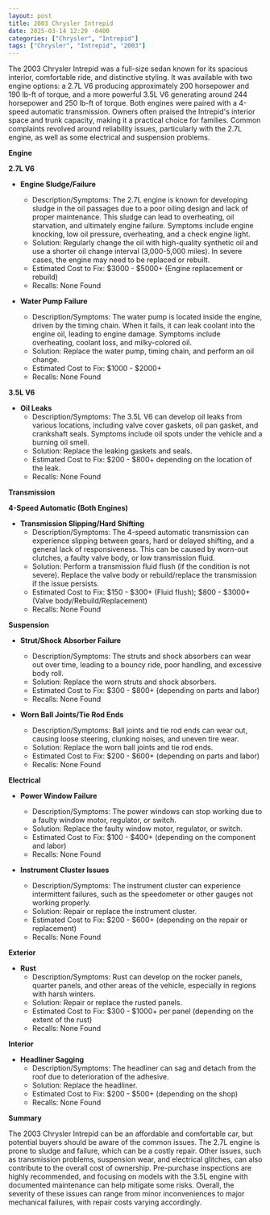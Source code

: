 ```yaml
---
layout: post
title: 2003 Chrysler Intrepid
date: 2025-03-14 12:29 -0400
categories: ["Chrysler", "Intrepid"]
tags: ["Chrysler", "Intrepid", "2003"]
---
```

The 2003 Chrysler Intrepid was a full-size sedan known for its spacious interior, comfortable ride, and distinctive styling. It was available with two engine options: a 2.7L V6 producing approximately 200 horsepower and 190 lb-ft of torque, and a more powerful 3.5L V6 generating around 244 horsepower and 250 lb-ft of torque. Both engines were paired with a 4-speed automatic transmission. Owners often praised the Intrepid's interior space and trunk capacity, making it a practical choice for families. Common complaints revolved around reliability issues, particularly with the 2.7L engine, as well as some electrical and suspension problems.

**Engine**

**2.7L V6**

*   **Engine Sludge/Failure**
    *   Description/Symptoms: The 2.7L engine is known for developing sludge in the oil passages due to a poor oiling design and lack of proper maintenance. This sludge can lead to overheating, oil starvation, and ultimately engine failure. Symptoms include engine knocking, low oil pressure, overheating, and a check engine light.
    *   Solution: Regularly change the oil with high-quality synthetic oil and use a shorter oil change interval (3,000-5,000 miles). In severe cases, the engine may need to be replaced or rebuilt.
    *   Estimated Cost to Fix: $3000 - $5000+ (Engine replacement or rebuild)
    *   Recalls: None Found

*   **Water Pump Failure**
    *   Description/Symptoms: The water pump is located inside the engine, driven by the timing chain. When it fails, it can leak coolant into the engine oil, leading to engine damage. Symptoms include overheating, coolant loss, and milky-colored oil.
    *   Solution: Replace the water pump, timing chain, and perform an oil change.
    *   Estimated Cost to Fix: $1000 - $2000+
    *   Recalls: None Found

**3.5L V6**

*   **Oil Leaks**
    *   Description/Symptoms: The 3.5L V6 can develop oil leaks from various locations, including valve cover gaskets, oil pan gasket, and crankshaft seals. Symptoms include oil spots under the vehicle and a burning oil smell.
    *   Solution: Replace the leaking gaskets and seals.
    *   Estimated Cost to Fix: $200 - $800+ depending on the location of the leak.
    *   Recalls: None Found

**Transmission**

**4-Speed Automatic (Both Engines)**

*   **Transmission Slipping/Hard Shifting**
    *   Description/Symptoms: The 4-speed automatic transmission can experience slipping between gears, hard or delayed shifting, and a general lack of responsiveness. This can be caused by worn-out clutches, a faulty valve body, or low transmission fluid.
    *   Solution: Perform a transmission fluid flush (if the condition is not severe). Replace the valve body or rebuild/replace the transmission if the issue persists.
    *   Estimated Cost to Fix: $150 - $300+ (Fluid flush); $800 - $3000+ (Valve body/Rebuild/Replacement)
    *   Recalls: None Found

**Suspension**

*   **Strut/Shock Absorber Failure**
    *   Description/Symptoms: The struts and shock absorbers can wear out over time, leading to a bouncy ride, poor handling, and excessive body roll.
    *   Solution: Replace the worn struts and shock absorbers.
    *   Estimated Cost to Fix: $300 - $800+ (depending on parts and labor)
    *   Recalls: None Found

*   **Worn Ball Joints/Tie Rod Ends**
    *   Description/Symptoms: Ball joints and tie rod ends can wear out, causing loose steering, clunking noises, and uneven tire wear.
    *   Solution: Replace the worn ball joints and tie rod ends.
    *   Estimated Cost to Fix: $200 - $600+ (depending on parts and labor)
    *   Recalls: None Found

**Electrical**

*   **Power Window Failure**
    *   Description/Symptoms: The power windows can stop working due to a faulty window motor, regulator, or switch.
    *   Solution: Replace the faulty window motor, regulator, or switch.
    *   Estimated Cost to Fix: $100 - $400+ (depending on the component and labor)
    *   Recalls: None Found

*   **Instrument Cluster Issues**
    *   Description/Symptoms: The instrument cluster can experience intermittent failures, such as the speedometer or other gauges not working properly.
    *   Solution: Repair or replace the instrument cluster.
    *   Estimated Cost to Fix: $200 - $600+ (depending on the repair or replacement)
    *   Recalls: None Found

**Exterior**

*   **Rust**
    *   Description/Symptoms: Rust can develop on the rocker panels, quarter panels, and other areas of the vehicle, especially in regions with harsh winters.
    *   Solution: Repair or replace the rusted panels.
    *   Estimated Cost to Fix: $300 - $1000+ per panel (depending on the extent of the rust)
    *   Recalls: None Found

**Interior**

*   **Headliner Sagging**
    *   Description/Symptoms: The headliner can sag and detach from the roof due to deterioration of the adhesive.
    *   Solution: Replace the headliner.
    *   Estimated Cost to Fix: $200 - $500+ (depending on the shop)
    *   Recalls: None Found

**Summary**

The 2003 Chrysler Intrepid can be an affordable and comfortable car, but potential buyers should be aware of the common issues. The 2.7L engine is prone to sludge and failure, which can be a costly repair. Other issues, such as transmission problems, suspension wear, and electrical glitches, can also contribute to the overall cost of ownership. Pre-purchase inspections are highly recommended, and focusing on models with the 3.5L engine with documented maintenance can help mitigate some risks. Overall, the severity of these issues can range from minor inconveniences to major mechanical failures, with repair costs varying accordingly.

